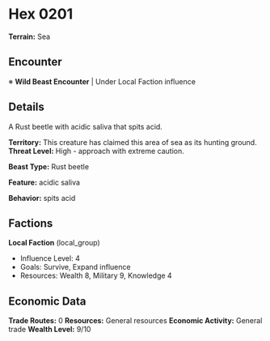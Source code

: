 # Hex 0201

**Terrain:** Sea

## Encounter
※ **Wild Beast Encounter** | Under Local Faction influence

## Details
A Rust beetle with acidic saliva that spits acid.

**Territory:** This creature has claimed this area of sea as its hunting ground.
**Threat Level:** High - approach with extreme caution.

**Beast Type:** Rust beetle

**Feature:** acidic saliva

**Behavior:** spits acid

## Factions
**Local Faction** (local_group)
- Influence Level: 4
- Goals: Survive, Expand influence
- Resources: Wealth 8, Military 9, Knowledge 4

## Economic Data
**Trade Routes:** 0
**Resources:** General resources
**Economic Activity:** General trade
**Wealth Level:** 9/10
